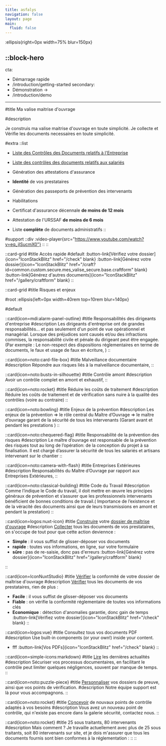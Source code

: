 ```yaml
---
title: asfalys
navigation: false
layout: page
main:
  fluid: false
---
```


:ellipsis{right=0px width=75% blur=150px}

::block-hero
---
cta:
  - Démarrage rapide
  - /introduction/getting-started
secondary:
  - Démonstration →
  - /introduction/demo
---

#title
Ma valise maitrise d'ouvrage

#description

Je construis ma valise maitrise d'ouvrage en toute simplicité.
Je collecte et Vérifie les documents necessaires en toute simplicité.


#extra
  ::list
  - [Liste des Contrôles des Documents relatifs
à l'Entreprise](/introduction/controle_docs_entreprise)
  - [Liste des contrôles des documents relatifs aux salariés](/introduction/controle_docs_salarie)

  - Génération des attestations d'assurance
  - **Identité** de vos prestataires
  - Génération des passeports de prévention des intervenants
  - Habilitations
  - Certificat d'assurance décennale **de moins de 12 mois**
  - Attestation de l'URSSAF **de moins de 6 mois**
  - Liste **complète** de documents administratifs
  ::

#support
  ::div
    :video-player{src="https://www.youtube.com/watch?v=eq_jISucmX0"}
  ::
::

::card-grid
#title
Accès rapide
#default
  :button-link[Vérifiez votre dossier]{icon="IconStackBlitz" href="/check" blank}
  :button-link[Générez votre dossier]{icon="IconStackBlitz" href="/craft?id=common.custom.secure.mes_valise_secure.base.craftform" blank}
  :button-link[Générez d'autres documents]{icon="IconStackBlitz" href="/gallery/craftform" blank}
::


::card-grid
#title
Risques et enjeux

#root
:ellipsis{left=0px width=40rem top=10rem blur=140px}

#default

  ::card{icon=mdi:alarm-panel-outline}
  #title
  Responsabilités des dirigeants d'entreprise
  #description
  Les dirigeants d'entreprise ont de grandes responsabilités... et pas
  seulement d'un point de vue opérationnel et managérial. Lorsque des
  préjudices sont causés et/ou des infractions commises, la responsabilité
  civile et pénale du dirigeant peut être engagée. (Par exemple : Le
  non-respect des dispositions réglementaires en terme de documents, le faux
  et usage de faux en écriture, )
  ::


  ::card{icon=noto:card-file-box}
  #title
  Malveillance documentaire
  #description
  Répondre aux risques liés à la malveillance documentaire,
  ::

  ::card{icon=noto:busts-in-silhouette}
  #title
  Contrôle amont
  #description
  Avoir un contrôle complet en amont et exhaustif,
  ::


  ::card{icon=noto:rocket}
  #title
  Réduire les coûts de traitement
  #description
  Réduire les coûts de traitement et de vérification sans nuire à la
  qualité des contrôles (voire au contraire)
  ::

  ::card{icon=noto:bowling}
  #title
  Enjeux de la prévention
  #description
  Les enjeux de la prévention => le rôle central du Maître d’Ouvrage
  => le maître d’ouvrage garant de la sécurité de tous les intervenants
  (Garant avant et pendant les prestations )
  ::

  ::card{icon=noto:chequered-flag}
  #title
  Responsabilité de la prévention des risques
  #description
  Le maître d’ouvrage est responsable de la prévention des risques
  tout au long de l’opération: de la conception du projet à sa finalisation.
  Il est chargé d’assurer la sécurité de tous les salariés et artisans
  intervenant sur le chantier
  ::

  ::card{icon=noto:camera-with-flash}
  #title
  Entreprises Extérieures
  #description
  Responsabilités du Maître d’Ouvrage par rapport aux Entreprises
  Extérieures,
  ::

  ::card{icon=noto:classical-building}
  #title
  Code du Travail
  #description
  Comme l’indique le Code du travail, il doit mettre en œuvre les
  principes généraux de prévention et s’assurer que les professionnels
  intervenants bénéficient de bonnes conditions de travail.( Importance de
  l’existence et de la véracité des documents ainsi que de leurs transmissions
  en amont et pendant la prestation)
  ::

  ::card{icon=logos:nuxt-icon}
  #title
  [Construire](/gallery/craftform) votre [dossier de maîtrise d'ouvrage](/craft?id=common.custom.secure.mes_valise_secure.base.craftform)
  #description
  [Collecter](/gallery/craftform) tous les documents de vos prestataires, on s'occupe de tout pour que cette action deviennce :
  - **Simple** : il vous suffist de glisser-déposer vos documents
  - **rapide** : toutes vos informations, en ligne, sur votre formulaire 
  - **sûre** : pas de re-saisie, donc pas d'erreurs
  :button-link[Générez votre dossier]{icon="IconStackBlitz" href="/gallery/craftform" blank}

  ::

  ::card{icon=IconNuxtStudio}
  #title
  [Vérifier](/check) la conformité de votre dossier de maîtrise d'ouvrage
  #description
  [Vérifier](/check) tous les documents de vos prestataires, rien de plus :
  - **Facile** : il vous suffist de glisser-déposer vos documents
  - **Fiable** : on vérifie la conformité réglementaire de toutes vos informations clés 
  - **Economique** : détection d'anomalies garantie, donc gain de temps
  :button-link[Vérifiez votre dossier]{icon="IconStackBlitz" href="/check" blank}
  ::

  ::card{icon=logos:vue}
  #title
  Consultez tous vos documents PDF
  #description
  Use built-in components (or your own!) inside your content.
  - fff
  :button-link[Vos PDFs]{icon="IconStackBlitz" href="/check" blank}
  ::

  ::card{icon=simple-icons:markdown}
  #title
  [Lire](/blog) les dernières actualités
  #description
  Sécuriser vos processus documentaires, en facilitant le contrôle peut limiter quelques négligences, souvent par manque de temps.
  ::

  ::card{icon=noto:puzzle-piece}
  #title
  [Personnaliser](/pricing) vos dossiers de preuve, ainsi que vos points de vérification.
  #description
  Notre équipe support est là pour vous accompagnons.
  ::

  ::card{icon=noto:rocket}
  #title
  [Concevoir](/pricing) de nouvaux points de contrôle adaptés à vos besoins
  #description
  Vous avez un nouveau point de contrôle, qui n'existe pas encore dans la galerie sécurité, contactez nous.
  ::

  ::card{icon=noto:rocket}
  #title
  25 sous traitants, 80 intervenants
  #description
  Mais comment ? Je travaille actuellement avec plus de 25 sous traitants, soit 80 intervenants sur site, et je dois m'assurer que tous les documents fournis sont bien conformes à la réglementation :
  ::
::
